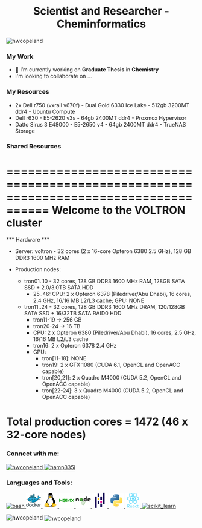 <h1 align="center">Scientist and Researcher - Cheminformatics</h1>

<p align="left">
  <img src="https://komarev.com/ghpvc/?username=hwcopeland&label=Profile%20views&color=0e75b6&style=flat" alt="hwcopeland" />
</p>

### My Work
- 🔭 I’m currently working on **Graduate Thesis** in **Chemistry**
- I'm looking to collaborate on ...

### My Resources
- 2x Dell r750 (vxrail v670f) - Dual Gold 6330 Ice Lake - 512gb 3200MT ddr4 - Ubuntu Compute
- Dell r630 - E5-2620 v3s - 64gb 2400MT ddr4 - Proxmox Hypervisor
- Datto Sirus 3 E48000 - E5-2650 v4 - 64gb 2400MT ddr4 - TrueNAS Storage

### Shared Resources
====================================================================================
                          Welcome to the VOLTRON cluster
====================================================================================
*** Hardware ***                                                       
- Server: voltron - 32 cores (2 x 16-core Opteron 6380 2.5 GHz), 128 GB DDR3 1600 MHz RAM

- Production nodes:  
    - tron01..10 - 32 cores, 128 GB DDR3 1600 MHz RAM, 128GB SATA SSD + 2.0/3.0TB SATA HDD
        - 25..46: CPU: 2 x Opteron 6378 (Piledriver/Abu Dhabi), 16 cores, 2.4 GHz, 16/16 MB L2/L3 cache; GPU: NONE
    - tron11..24 - 32 cores, 128 GB DDR3 1600 MHz DRAM, 120/128GB SATA SSD + 16/32TB SATA RAID0 HDD
        - tron11-19 -> 256 GB
        - tron20-24 -> 16 TB
        - CPU: 2 x Opteron 6380 (Piledriver/Abu Dhabi), 16 cores, 2.5 GHz, 16/16 MB L2/L3 cache
        - tron16: 2 x Opteron 6378 2.4 GHz
        - GPU:
            - tron[11-18]: NONE
            - tron19: 2 x GTX 1080 (CUDA 6.1, OpenCL and OpenACC capable)
            - tron[20,21]: 2 x Quadro M4000 (CUDA 5.2, OpenCL and OpenACC capable)
            - tron[22-24]: 3 x Quadro M4000 (CUDA 5.2, OpenCL and OpenACC capable)

Total production cores = 1472 (46 x 32-core nodes)
====================================================================================

<h3 align="left">Connect with me:</h3>
<p align="left">
  <a href="https://linkedin.com/in/hwcopeland" target="_blank">
    <img align="center" src="https://raw.githubusercontent.com/rahuldkjain/github-profile-readme-generator/master/src/images/icons/Social/linked-in-alt.svg" alt="hwcopeland" height="30" width="40" />
  </a>
  <a href="https://instagram.com/hamp335i" target="_blank">
    <img align="center" src="https://raw.githubusercontent.com/rahuldkjain/github-profile-readme-generator/master/src/images/icons/Social/instagram.svg" alt="hamp335i" height="30" width="40" />
  </a>
</p>

<h3 align="left">Languages and Tools:</h3>
<p align="left">
  <a href="https://www.gnu.org/software/bash/" target="_blank" rel="noreferrer">
    <img src="https://www.vectorlogo.zone/logos/gnu_bash/gnu_bash-icon.svg" alt="bash" width="40" height="40"/>
  </a>
  <a href="https://www.docker.com/" target="_blank" rel="noreferrer">
    <img src="https://raw.githubusercontent.com/devicons/devicon/master/icons/docker/docker-original-wordmark.svg" alt="docker" width="40" height="40"/>
  </a>
  <a href="https://www.linux.org/" target="_blank" rel="noreferrer">
    <img src="https://raw.githubusercontent.com/devicons/devicon/master/icons/linux/linux-original.svg" alt="linux" width="40" height="40"/>
  </a>
  <a href="https://www.nginx.com" target="_blank" rel="noreferrer">
    <img src="https://raw.githubusercontent.com/devicons/devicon/master/icons/nginx/nginx-original.svg" alt="nginx" width="40" height="40"/>
  </a>
  <a href="https://nodejs.org" target="_blank" rel="noreferrer">
    <img src="https://raw.githubusercontent.com/devicons/devicon/master/icons/nodejs/nodejs-original-wordmark.svg" alt="nodejs" width="40" height="40"/>
  </a>
  <a href="https://pandas.pydata.org/" target="_blank" rel="noreferrer">
    <img src="https://raw.githubusercontent.com/devicons/devicon/2ae2a900d2f041da66e950e4d48052658d850630/icons/pandas/pandas-original.svg" alt="pandas" width="40" height="40"/>
  </a>
  <a href="https://www.python.org" target="_blank" rel="noreferrer">
    <img src="https://raw.githubusercontent.com/devicons/devicon/master/icons/python/python-original.svg" alt="python" width="40" height="40"/>
  </a>
  <a href="https://reactjs.org/" target="_blank" rel="noreferrer">
    <img src="https://raw.githubusercontent.com/devicons/devicon/master/icons/react/react-original-wordmark.svg" alt="react" width="40" height="40"/>
  </a>
  <a href="https://scikit-learn.org/" target="_blank" rel="noreferrer">
    <img src="https://upload.wikimedia.org/wikipedia/commons/0/05/Scikit_learn_logo_small.svg" alt="scikit_learn" width="40" height="40"/>
  </a>
</p>

<p>
  <img align="left" src="https://github-readme-stats.vercel.app/api/top-langs?username=hwcopeland&show_icons=true&locale=en&layout=compact&theme=dark" alt="hwcopeland" />
</p>

<p>
  &nbsp;<img align="center" src="https://github-readme-stats.vercel.app/api?username=hwcopeland&show_icons=true&locale=en&theme=dark" alt="hwcopeland" />
</p>
